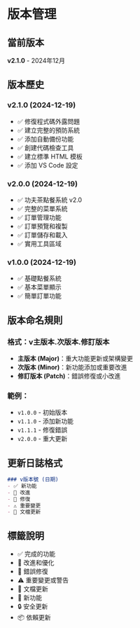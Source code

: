 # 版本管理

## 當前版本
**v2.1.0** - 2024年12月

## 版本歷史

### v2.1.0 (2024-12-19)
- ✅ 修復程式碼外露問題
- ✅ 建立完整的預防系統
- ✅ 添加自動備份功能
- ✅ 創建代碼檢查工具
- ✅ 建立標準 HTML 模板
- ✅ 添加 VS Code 設定

### v2.0.0 (2024-12-19)
- ✅ 功夫茶點餐系統 v2.0
- ✅ 完整的菜單系統
- ✅ 訂單管理功能
- ✅ 訂單預覽和複製
- ✅ 訂單儲存和載入
- ✅ 實用工具區域

### v1.0.0 (2024-12-19)
- ✅ 基礎點餐系統
- ✅ 基本菜單顯示
- ✅ 簡單訂單功能

## 版本命名規則

### 格式：v主版本.次版本.修訂版本

- **主版本 (Major)**：重大功能更新或架構變更
- **次版本 (Minor)**：新功能添加或重要改進
- **修訂版本 (Patch)**：錯誤修復或小改進

### 範例：
- `v1.0.0` - 初始版本
- `v1.1.0` - 添加新功能
- `v1.1.1` - 修復錯誤
- `v2.0.0` - 重大更新

## 更新日誌格式

```markdown
### v版本號 (日期)
- ✅ 新功能
- 🔧 改進
- 🐛 修復
- ⚠️ 重要變更
- 📝 文檔更新
```

## 標籤說明
- ✅ 完成的功能
- 🔧 改進和優化
- 🐛 錯誤修復
- ⚠️ 重要變更或警告
- 📝 文檔更新
- 🚀 新功能
- 🔒 安全更新
- 📦 依賴更新
